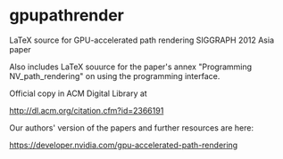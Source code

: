 gpupathrender
=============

LaTeX source for GPU-accelerated path rendering SIGGRAPH 2012 Asia paper

Also includes LaTeX souurce for the paper's annex "Programming
NV_path_rendering" on using the programming interface.

Official copy in ACM Digital Library at

  http://dl.acm.org/citation.cfm?id=2366191

Our authors' version of the papers and further resources are here:

  https://developer.nvidia.com/gpu-accelerated-path-rendering

